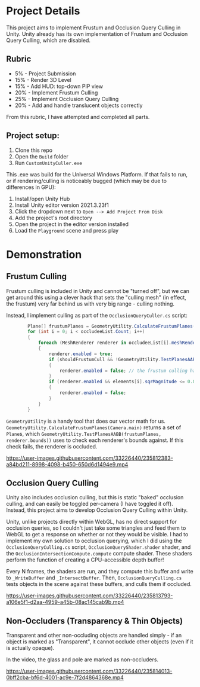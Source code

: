 # Project Details

This project aims to implement Frustum and Occlusion Query Culling in Unity.
Unity already has its own implementation of Frustum and Occlusion Query Culling, which are disabled.

## Rubric

-  5% - Project Submission
- 15% - Render 3D Level
- 15% - Add HUD: top-down PIP view
- 20% - Implement Frustum Culling
- 25% - Implement Occlusion Query Culling
- 20% - Add and handle translucent objects correctly

From this rubric, I have attempted and completed all parts.

## Project setup:

1. Clone this repo
2. Open the `Build` folder
3. Run `CustomUnityCuller.exe`

This .exe was build for the Universal Windows Platform. 
If that fails to run, or if rendering/culling is noticeably bugged (which may be due to differences in GPU):

1. Install/open Unity Hub
2. Install Unity editor version 2021.3.23f1
3. Click the dropdown next to `Open --> Add Project From Disk`
4. Add the project's root directory
5. Open the project in the editor version installed
6. Load the `Playground` scene and press play

# Demonstration

## Frustum Culling

Frustum culling is included in Unity and cannot be "turned off", but we can get around this using a clever hack 
that sets the "culling mesh" (in effect, the frustum) very far behind us with very big range - culling nothing.

Instead, I implement culling as part of the `OcclusionQueryCuller.cs` script:

```cs
        Plane[] frustumPlanes = GeometryUtility.CalculateFrustumPlanes(Camera.main);
        for (int i = 0; i < occludeeList.Count; i++)
        {
            foreach (MeshRenderer renderer in occludeeList[i].meshRenderers)
            {
                renderer.enabled = true;
                if (shouldFrustumCull && !GeometryUtility.TestPlanesAABB(frustumPlanes, renderer.bounds))
                {
                    renderer.enabled = false; // the frustum culling happens here
                }
                if (renderer.enabled && elements[i].sqrMagnitude <= 0.0f)
                {
                    renderer.enabled = false;
                }
            }
        }
```

`GeometryUtility` is a handy tool that does our vector math for us. `GeometryUtility.CalculateFrustumPlanes(Camera.main)` returns a set of `Plane`s, 
which `GeometryUtility.TestPlanesAABB(frustumPlanes, renderer.bounds))` uses to check each renderer's bounds against. If this check fails, the renderer is occluded.

https://user-images.githubusercontent.com/33226440/235812383-a84bd211-8998-4098-b450-650d6d1494e9.mp4

## Occlusion Query Culling

Unity also includes occlusion culling, but this is static "baked" occlusion culling, and can easily be toggled per-camera (I have toggled it off).
Instead, this project aims to develop Occlusion Query Culling within Unity.

Unity, unlike projects directly within WebGL, has no direct support for occlusion queries, 
so I couldn't just take some triangles and feed them to WebGL to get a response on whether or not they would be visible. 
I had to implement my own solution to occlusion querying, which I did using the `OcclusionQueryCulling.cs` script, `OcclusionQueryShader.shader` shader,
and the `OcclusionIntersectionCompute.compute` compute shader. These shaders perform the function of creating a CPU-accessible depth buffer!

Every N frames, the shaders are run, and they compute this buffer and write to `_WriteBuffer` and `_IntersectBuffer`. 
Then, `OcclusionQueryCulling.cs` tests objects in the scene against these buffers, and culls them if occluded.

https://user-images.githubusercontent.com/33226440/235813793-a106e5f1-d2aa-4959-a45b-08ac145cab9b.mp4

## Non-Occluders (Transparency & Thin Objects)

Transparent and other non-occluding objects are handled simply - if an object is marked as "Transparent", 
it cannot occlude other objects (even if it is actually opaque).

In the video, the glass and pole are marked as non-occluders.

https://user-images.githubusercontent.com/33226440/235814013-0bff2cba-bf6d-4001-ac9e-7f2d4864368e.mp4

